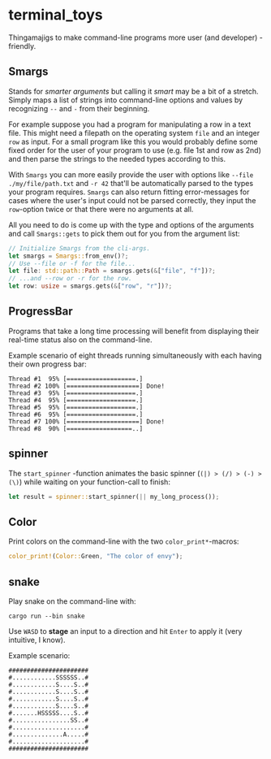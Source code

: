 # terminal_toys
Thingamajigs to make command-line programs more user (and developer) -friendly.

## Smargs
Stands for *smarter arguments* but calling it *smart* may be a bit of a stretch.
Simply maps a list of strings into command-line options and values by recognizing `--` and `-` from their beginning.

For example suppose you had a program for manipulating a row in a text file. This might need a filepath on 
the operating system `file` and an integer `row` as input.
For a small program like this you would probably define some fixed order for the user of your program to 
use (e.g. file 1st and row as 2nd) and then parse the strings to the needed types according to this.

With `Smargs` you can more easily provide the user with options like `--file ./my/file/path.txt` and `-r 42` that'll
be automatically parsed to the types your program requires. `Smargs` can also return fitting error-messages for cases where
the user's input could not be parsed correctly, they input the `row`-option twice or that there were no arguments at all.

All you need to do is come up with the type and options of the arguments and call `Smargs::gets` to pick them out for you from the argument list:
```rs
// Initialize Smargs from the cli-args.
let smargs = Smargs::from_env()?;
// Use --file or -f for the file...
let file: std::path::Path = smargs.gets(&["file", "f"])?;
// ...and --row or -r for the row.
let row: usize = smargs.gets(&["row", "r"])?;
```
## ProgressBar
Programs that take a long time processing will benefit from displaying their real-time status also on the command-line.

Example scenario of eight threads running simultaneously with each having their own progress bar:
```
Thread #1  95% [===================.]
Thread #2 100% [====================] Done!
Thread #3  95% [===================.]
Thread #4  95% [===================.]
Thread #5  95% [===================.]
Thread #6  95% [===================.]
Thread #7 100% [====================] Done!
Thread #8  90% [==================..]
```
## spinner
The `start_spinner` -function animates the basic spinner (`(|) > (/) > (-) > (\)`) while waiting on your function-call to finish:
```rs
let result = spinner::start_spinner(|| my_long_process());
```

## Color
Print colors on the command-line with the two `color_print*`-macros:
```rs
color_print!(Color::Green, "The color of envy");
```

## snake
Play snake on the command-line with: 
```
cargo run --bin snake
```
Use `WASD` to __stage__ an input to a direction and hit `Enter` to apply it (very intuitive, I know).

Example scenario:
```
######################
#............SSSSSS..#
#............S....S..#
#............S....S..#
#............S....S..#
#............S....S..#
#.......HSSSSS....S..#
#................SS..#
#....................#
#..............A.....#
#....................#
######################
```

